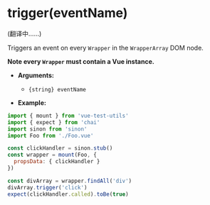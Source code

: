 # trigger(eventName)

(翻译中……)

Triggers an event on every `Wrapper` in the `WrapperArray` DOM node.

**Note every `Wrapper` must contain a Vue instance.**

- **Arguments:**
  - `{string} eventName`

- **Example:**

```js
import { mount } from 'vue-test-utils'
import { expect } from 'chai'
import sinon from 'sinon'
import Foo from './Foo.vue'

const clickHandler = sinon.stub()
const wrapper = mount(Foo, {
  propsData: { clickHandler }
})

const divArray = wrapper.findAll('div')
divArray.trigger('click')
expect(clickHandler.called).toBe(true)
```
